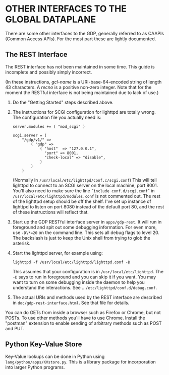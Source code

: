 <!-- Use "pandoc -sS -o README-CAAPI.html README-CAAPI.md" to process this to HTML -->

OTHER INTERFACES TO THE GLOBAL DATAPLANE
========================================

There are some other interfaces to the GDP, generally referred to
as CAAPIs (Common Access APIs).  For the most part these are lightly
documented.

The REST Interface
------------------

The REST interface has not been maintained in some time.  This guide
is incomplete and possibly simply incorrect.

(In these instructions, _gcl-name_ is a URI-base\-64-encoded
string of length 43 characters.  A _recno_ is a positive
non-zero integer.  Note that for the moment the RESTful interface
is not being maintained due to lack of use.)

1.	Do the "Getting Started" steps described above.

2.	The instructions for SCGI configuration for lighttpd are totally
	wrong.  The configuration file you actually need is:

		server.modules += ( "mod_scgi" )

		scgi.server = (
			"/gdp/v1/" =>
				( "gdp" =>
					( "host"  => "127.0.0.1",
					  "port" => 8001,
					  "check-local" => "disable",
					)
				)
			)

	(Normally in `/usr/local/etc/lighttpd/conf.c/scgi.conf`) This will
	tell lighttpd to connect to an SCGI server on the local machine,
	port 8001.  You'll also need to make sure the line
	"`include conf.d/scgi.conf`" in `/usr/local/etc/lighttpd/modules.conf`
	is not commented out.  The rest of the lighttpd setup should be
	off the shelf.  I've set up instance of lighttpd to listen on
	port 8080 instead of the default port 80, and the rest of these
	instructions will reflect that.

3.	Start up the GDP RESTful interface server in `apps/gdp-rest`.
	It will run in foreground and spit out some debugging
	information.  For even more, use `-D\*=20` on the command
	line.  This sets all debug flags to level 20.  The backslash
	is just to keep the Unix shell from trying to glob the
	asterisk.

4.	Start the lighttpd server, for example using:

		lighttpd -f /usr/local/etc/lighttpd/lighttpd.conf -D

	This assumes that your configuration is in
	`/usr/local/etc/lighttpd`.  The `-D` says to run in foreground
	and you can skip it if you want.  You may want to turn on
	some debugging inside the daemon to help you understand the
	interactions.  See ...`/etc/lighttpd/conf.d/debug.conf`.

5.	The actual URIs and methods used by the REST interface are
	described in `doc/gdp-rest-interface.html`.  See that file for
	details.

You can do GETs from inside a browser such as Firefox or
Chrome, but not POSTs.  To use other methods you'll have to
use Chrome.  Install the "postman" extension to enable
sending of arbitrary methods such as POST and PUT.

Python Key-Value Store
----------------------

Key-Value lookups can be done in Python using
`lang/python/apps/KVstore.py`.  This is a library package for
incorporation into larger Python programs.

<!-- vim: set ai sw=4 sts=4 ts=4 : -->
